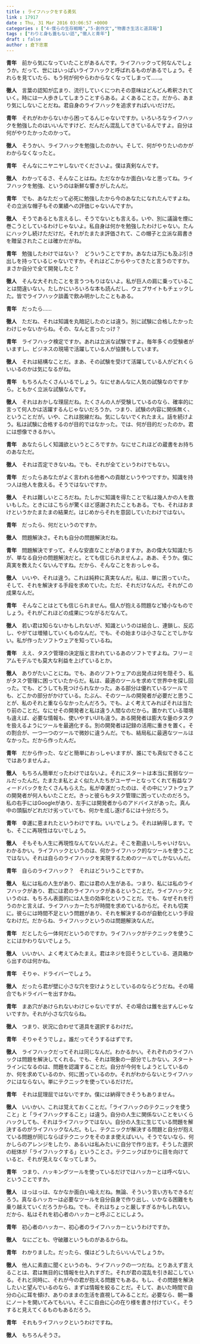 ```yaml
---
title : ライフハックをする勇気
link : 17917
date : Thu, 31 Mar 2016 03:06:57 +0000
categories : ["4-僕らの生存戦略","5-創作文","物書き生活と道具箱"]
tags : ["わりと身も蓋もない話","徹人と青年"]
draft : false
author : 倉下忠憲
---
```


<p><strong>青年</strong>　前から気になっていたことがあるんです。ライフハックって何なんでしょうか。だって、世にはいっぱいライフハックと呼ばれるものがあるでしょう。それらを見ていたら、もう何が何やらわからなくなってしまって……。</p>
<p><strong>徹人</strong>　言葉の認知が広まり、流行していくにつれその意味はどんどん希釈されていく。時には一人歩きしてしまうことすらある。よくあることさ。だから、あまり気にしないことだね。君自身のライフハックを追求すればいいだけだ。</p>
<p><strong>青年</strong>　それがわからないから困ってるんじゃないですか。いろいろなライフハックを勉強したのはいいんですけど、だんだん混乱してきているんですよ。自分は何がやりたかったのかって。</p>
<p><strong>徹人</strong>　そうかい、ライフハックを勉強したのかい。そして、何がやりたいのかがわからなくなったと。</p>
<p><strong>青年</strong>　そんなにニヤニヤしないでくださいよ。僕は真剣なんです。</p>
<p><strong>徹人</strong>　わかってるさ、そんなことはね。ただなかなか面白いなと思ってね。ライフハックを勉強、というのは新鮮な響きがしたんだ。</p>
<p><strong>青年</strong>　でも、あなただって必死に勉強したから今のあなたになれたんですよね。その立派な帽子もその業績への評価じゃないんですか。</p>
<p><strong>徹人</strong>　そうであるとも言えるし、そうでないとも言える。いや、別に議論を煙に巻こうとしているわけじゃないよ。私自身は何かを勉強したわけじゃない。たんにハックし続けただけだ。それがたまたま評価されて、この帽子と立派な肩書きを贈呈されたことは確かだがね。</p>
<p><strong>青年</strong>　勉強したわけではない？　どういうことですか。あなたは万にも及ぶ引き出しを持っているじゃないですか。それはどこからやってきたと言うのですか。まさか自分で全て開発したと？</p>
<p><strong>徹人</strong>　そんな大それたことを言うつもりはないよ。私が巨人の肩に乗っていることは間違いない。たしかにいろいろな本も読んだし、ウェブサイトもチェックした。皆でライフハック談義で飲み明かしたこともある。</p>
<p><strong>青年</strong>　だったら……</p>
<p><strong>徹人</strong>　ただね、それは知識を丸暗記したのとは違う。別に試験に合格したかったわけじゃないからね。その、なんと言ったっけ？</p>
<p><strong>青年</strong>　ライフハック検定ですか。あれは立派な試験ですよ。毎年多くの受験者がいますし、ビジネスの現場で活躍している人が協賛もしています。</p>
<p><strong>徹人</strong>　それは結構なことだ。まあ、その試験を受けて活躍している人がどれくらいいるのかは気になるがね。</p>
<p><strong>青年</strong>　もちろんたくさんいるでしょう。なにせあんなに人気の試験なのですから。ともかく立派な試験なんです。</p>
<p><strong>徹人</strong>　それはおかしな理屈だね。たくさんの人が受験しているのなら、確率的に言って何人かは活躍するんじゃないだろうか。つまり、試験の内容に関係無く、ということだが。いや、これは脱線だね。気にしないでくれたまえ。話を続けよう。私は試験に合格するのが目的ではなかった。では、何が目的だったのか。君には想像できるかい。</p>
<p><strong>青年</strong>　あなたらしく知識欲というところですか。なにせこれほどの蔵書をお持ちのあなただ。</p>
<p><strong>徹人</strong>　それは否定できないね。でも、それが全てというわけでもない。</p>
<p><strong>青年</strong>　だったらあなたがよく言われる他者への貢献というやつですか。知識を持つ人は他人を救える。そうではないですか。</p>
<p><strong>徹人</strong>　それは難しいところだね。たしかに知識を得たことで私は幾人かの人を救いもした。ときにはこちらが驚くほど感謝されたこともある。でも、それはおまけというかたまたまの結果だ。はじめからそれを意図していたわけではない。</p>
<p><strong>青年</strong>　だったら、何だというのですか。</p>
<p><strong>徹人</strong>　問題解決さ。それも自分の問題解決だね。</p>
<p><strong>青年</strong>　問題解決ですって。そんな安直なことがありますか。あの偉大な知識たちが、単なる自分の問題解決だと。とても信じられませんよ。ああ、そうか。僕に真実を教えたくないんですね。だから、そんなことをおっしゃる。</p>
<p><strong>徹人</strong>　いいや、それは違う。これは純粋に真実なんだ。私は、単に困っていた。そして、それを解決する手段を求めていた。ただ、それだけなんだ。それがこの成果なんだ。</p>
<p><strong>青年</strong>　そんなことはとても信じられません。個人が抱える問題など矮小なものでしょう。それがこれほどの成果につながるだなんて。</p>
<p><strong>徹人</strong>　若い君は知らないかもしれないが、知識というのは結合し、連鎖し、反応し、やがては増殖していくものなんだ。でも、その始まりは小さなことでしかない。私が作ったソフトウェアを知っているね。</p>
<p><strong>青年</strong>　ええ、タスク管理の決定版と言われているあのソフトですよね。フリーミアムモデルでも莫大な利益を上げているとか。</p>
<p><strong>徹人</strong>　ありがたいことにね。でも、あのソフトウェアの出発点は何を隠そう、私がタスク管理に困っていたからだ。私は、最適のツールを求めて世界中を探し回った。でも、どうしても見つけられなかった。ある部分は優れているツールでも、どこかの部分がかけている。たぶん、そのツールの開発者が必要だと思うことが、私のそれと重ならなかったんだろう。でも、よく考えてみればそれは当たり前のことだ。なにせその開発者と私は違う人間なのだから。置かれている環境も違えば、必要な情報も、使いやすいUIも違う。ある開発者は膨大な量のタスクを扱えるようにツールを最適化する。別の開発者は記録の活用に重きを置く。その割合が、一つ一つのツールで微妙に違うんだ。でも、結局私に最適なツールはなかった。だから作ったんだ。</p>
<p><strong>青年</strong>　だから作った、などと簡単におっしゃいますが、誰にでも真似できることではありませんよ。</p>
<p><strong>徹人</strong>　もちろん簡単だったわけではないよ。それにスタートは本当に貧弱なツールだったんだ。たまたま私とよく似た人たちがユーザーとなってくれて有益なフィードバックをたくさんもらえた。私が幸運だったのは、その中にソフトウェアの開発者が何人もいたことだ。きっと彼らもタスク管理に困っていたのだろう。私の右手にはGoogleがあり、左手には開発者からのアドバイスがあった。真ん中の頭脳がどれだけ劣っていても、何かを成し遂げるには十分だろう。</p>
<p><strong>青年</strong>　幸運に恵まれたというわけですね。いいでしょう。それは納得します。でも、そこに再現性はないでしょう。</p>
<p><strong>徹人</strong>　そもそも人生に再現性なんてないんだよ。そこを勘違いしちゃいけない。わかるかい。ライフハックというのは、何かライフハック的なツールを使うことではない。それは自らのライフハックを実現するためのツールでしかないんだ。</p>
<p><strong>青年</strong>　自らのライフハック？　それはどういうことですか。</p>
<p><strong>徹人</strong>　私には私の人生があり、君には君の人生がある。つまり、私には私のライフハックがあり、君には君のライフハックがあるということだ。ライフハックというのは、もちろん表面的には人生の効率化ということだ。でも、なぜそれを行うのかと言えば、ライフハッカーたちが時間を求めているからだ。それも切実に。彼らには時間不足という問題があり、それを解決するのが自動化という手段なわけだ。だからね、ライフハックというのは問題解決なんだ。</p>
<p><strong>青年</strong>　だとしたら一体何だというのですか。ライフハックがテクニックを使うことにはかわりないでしょう。</p>
<p><strong>徹人</strong>　いいかい、よく考えてみたまえ。君はネジを回そうとしている、道具箱から出すのは何かね。</p>
<p><strong>青年</strong>　そりゃ、ドライバーでしょう。</p>
<p><strong>徹人</strong>　だったら君が壁に小さな穴を空けようとしているのならどうだね。その場合でもドライバーを出すかね。</p>
<p><strong>青年</strong>　まあ穴があけられないわけじゃないですが、その場合は錐を出すんじゃないですか。それが小さな穴ならね。</p>
<p><strong>徹人</strong>　つまり、状況に合わせて道具を選択するわけだ。</p>
<p><strong>青年</strong>　そりゃそうでしょ。誰だってそうするはずです。</p>
<p><strong>徹人</strong>　ライフハックだってそれは同じなんだ。わかるかい。それぞれのライフハックは問題を解決してくれる。でも、それは現象の一部分でしかない。スタートラインになるのは、問題を認識することだ。自分が今何をしようとしているのか、何を求めているのか、何に困っているのか。それがわからないとライフハックにはならない。単にテクニックを使っているだけだ。</p>
<p><strong>青年</strong>　それは屁理屈ではないですか。僕には納得できそうもありません。</p>
<p><strong>徹人</strong>　いいかい、これは覚えておくことだ。「ライフハックのテクニックを使うこと」と「ライフハックすること」は違う。自分の人生に関係ないことをいくらハックしても、それはライフハックではない。自分の人生に生じている問題を解決するのがライフハックなんだ。もし、テクニックが解決する問題と自分が抱えている問題が同じならばテクニックをそのまま使えばいい。そうでないなら、何かしらのアレンジをしたり、あるいは私みたいに自分で作り出す。そうした選択の総体が「ライフハックする」ということさ。テクニックばかりに目を向けていると、それが見えなくなってしまう。</p>
<p><strong>青年</strong>　つまり、ハッキングツールを使っているだけではハッカーとは呼べない、ということですか。</p>
<p><strong>徹人</strong>　はっはっは、なかなか面白い喩えだね。無論、そういう言い方もできるだろう。真なるハッカーは必要なツールを自分自身で作り出し、いかなる困難をも乗り越えていくだろうからね。でも、それはちょっと厳しすぎるかもしれない。だから、私はそれを初心者のハッカーと呼ぶことにしよう。</p>
<p><strong>青年</strong>　初心者のハッカー、初心者のライフハッカーというわけですか。</p>
<p><strong>徹人</strong>　なにごとも、守破離というものがあるからね。</p>
<p><strong>青年</strong>　わかりました。だったら、僕はどうしたらいいんでしょうか。</p>
<p><strong>徹人</strong>　他人に素直に聞くというのも、ライフハックの一つだね。とりあえず言えることは、君は無目的に情報を仕入れすぎた。それが君の混乱を引き起こしている。それと同時に、それが今の君が抱える問題でもある。もし、その問題を解決したいと望んでいるのなら、まずは情報を絞ることだ。そして、あいた時間で自分の心に耳を傾け、ありのままの生活を直視してみることだ。必要なら、朝一番にノートを開いてみてもいい。そこに自由に心の在り様を書き付けていく。そうすると見えてくるものもあるだろう。</p>
<p><strong>青年</strong>　それもライフハックというわけですね。</p>
<p><strong>徹人</strong>　もちろんそうさ。</p>
